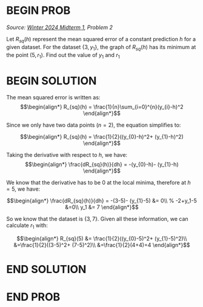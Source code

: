 # BEGIN PROB

<i>Source: [Winter 2024 Midterm 1](../wi24-midterm1/index.html), Problem 2</i>

Let $R_{sq}(h)$ represent the mean squared error of a
constant prediction $h$ for a given dataset. For the dataset
$\{3, y_{1}\}$, the graph of $R_{sq}(h)$ has its minimum at the point
$(5,r_{1})$. Find out the value of $y_{1}$ and $r_{1}$

# BEGIN SOLUTION

The mean squared error is written as: 
$$\begin{align*}
        R_{sq}(h) = \frac{1}{n}\sum_{i=0}^{n}(y_{i}-h)^2    
\end{align*}$$

Since we only have two data points ($n=2$), the equation
simplifies to: 

$$\begin{align*}
        R_{sq}(h) = \frac{1}{2}((y_{0}-h)^2+ (y_{1}-h)^2)    
\end{align*}$$

Taking the derivative with respect to $h$, we have:
$$\begin{align*}
        \frac{dR_{sq}(h)}{dh} = -(y_{0}-h)- (y_{1}-h)    
\end{align*}$$

We know that the derivative has to be $0$ at the local
minima, therefore at $h=5$, we have: 

$$\begin{align*}
        \frac{dR_{sq}(h)}{dh} = -(3-5)- (y_{1}-5) &= 0\\
        % -2+y_1-5 &=0\\
        y_1 &= 7
\end{align*}$$

So we know that the dataset is $\{3,7\}$. Given all these
information, we can calculate $r_1$ with: 

$$\begin{align*}
        R_{sq}(5) &= \frac{1}{2}((y_{0}-5)^2+ (y_{1}-5)^2)\\
        &=\frac{1}{2}((3-5)^2+ (7-5)^2)\\
        &=\frac{1}{2}(4+4)=4
\end{align*}$$

# END SOLUTION

# END PROB